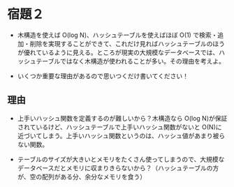 # 宿題２

- 木構造を使えば O(log N)、ハッシュテーブルを使えばほぼ O(1) で検索・追加・削除を実現することができて、これだけ見ればハッシュテーブルのほうが優れているように見える。ところが現実の大規模なデータベースでは、ハッシュテーブルではなく木構造が使われることが多い。その理由を考えよ。

- いくつか重要な理由があるので思いつくだけ書いてください！

## 理由

- 上手いハッシュ関数を定義するのが難しいから？木構造なら O(log N)が保証されているけど、ハッシュテーブルで上手いハッシュ関数がないと O(N)に近づいてしまう。上手いハッシュ関数というのは、ハッシュ値があまり被らない関数。

- テーブルのサイズが大きいとメモリをたくさん使ってしまうので、大規模なデータベースだとメモリに収まりきらないから？（ハッシュテーブルの方が、空の配列がある分、余分なメモリを食う）
